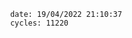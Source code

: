 

                date: 19/04/2022 21:10:37
                cycles: 11220

                         